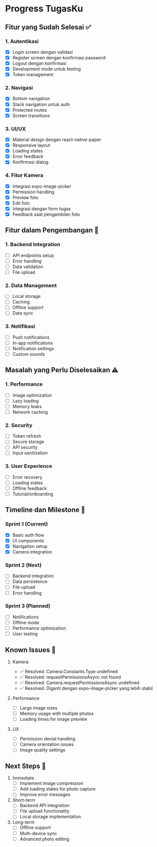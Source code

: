 # Progress TugasKu

## Fitur yang Sudah Selesai ✅

### 1. Autentikasi
- [x] Login screen dengan validasi
- [x] Register screen dengan konfirmasi password
- [x] Logout dengan konfirmasi
- [x] Development mode untuk testing
- [x] Token management

### 2. Navigasi
- [x] Bottom navigation
- [x] Stack navigation untuk auth
- [x] Protected routes
- [x] Screen transitions

### 3. UI/UX
- [x] Material design dengan react-native-paper
- [x] Responsive layout
- [x] Loading states
- [x] Error feedback
- [x] Konfirmasi dialog

### 4. Fitur Kamera
- [x] Integrasi expo-image-picker
- [x] Permission handling
- [x] Preview foto
- [x] Edit foto
- [x] Integrasi dengan form tugas
- [x] Feedback saat pengambilan foto

## Fitur dalam Pengembangan 🚧

### 1. Backend Integration
- [ ] API endpoints setup
- [ ] Error handling
- [ ] Data validation
- [ ] File upload

### 2. Data Management
- [ ] Local storage
- [ ] Caching
- [ ] Offline support
- [ ] Data sync

### 3. Notifikasi
- [ ] Push notifications
- [ ] In-app notifications
- [ ] Notification settings
- [ ] Custom sounds

## Masalah yang Perlu Diselesaikan ⚠️

### 1. Performance
- [ ] Image optimization
- [ ] Lazy loading
- [ ] Memory leaks
- [ ] Network caching

### 2. Security
- [ ] Token refresh
- [ ] Secure storage
- [ ] API security
- [ ] Input sanitization

### 3. User Experience
- [ ] Error recovery
- [ ] Loading states
- [ ] Offline feedback
- [ ] Tutorial/onboarding

## Timeline dan Milestone 📅

### Sprint 1 (Current)
- [x] Basic auth flow
- [x] UI components
- [x] Navigation setup
- [x] Camera integration

### Sprint 2 (Next)
- [ ] Backend integration
- [ ] Data persistence
- [ ] File upload
- [ ] Error handling

### Sprint 3 (Planned)
- [ ] Notifications
- [ ] Offline mode
- [ ] Performance optimization
- [ ] User testing

## Known Issues 🐛

1. Kamera
   - ✅ Resolved: Camera.Constants.Type undefined
   - ✅ Resolved: requestPermissionsAsync not found
   - ✅ Resolved: Camera.requestPermissionsAsync undefined
   - ✅ Resolved: Diganti dengan expo-image-picker yang lebih stabil

2. Performance
   - [ ] Large image sizes
   - [ ] Memory usage with multiple photos
   - [ ] Loading times for image preview

3. UX
   - [ ] Permission denial handling
   - [ ] Camera orientation issues
   - [ ] Image quality settings

## Next Steps 🎯

1. Immediate
   - [ ] Implement image compression
   - [ ] Add loading states for photo capture
   - [ ] Improve error messages

2. Short-term
   - [ ] Backend API integration
   - [ ] File upload functionality
   - [ ] Local storage implementation

3. Long-term
   - [ ] Offline support
   - [ ] Multi-device sync
   - [ ] Advanced photo editing 
